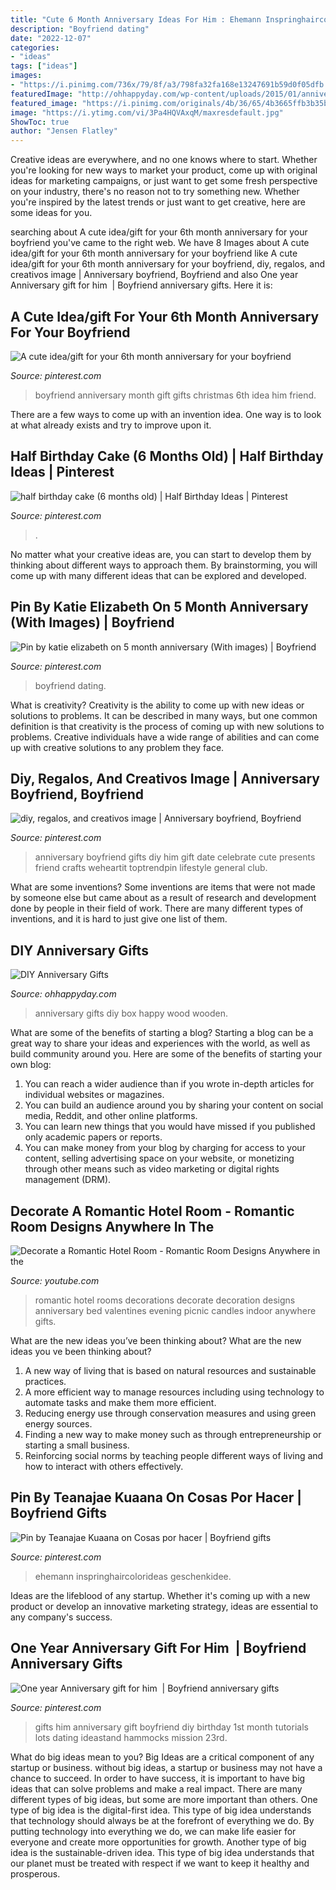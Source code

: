 ```yaml
---
title: "Cute 6 Month Anniversary Ideas For Him : Ehemann Inspringhaircolorideas Geschenkidee"
description: "Boyfriend dating"
date: "2022-12-07"
categories:
- "ideas"
tags: ["ideas"]
images:
- "https://i.pinimg.com/736x/79/8f/a3/798fa32fa168e13247691b59d0f05dfb.jpg"
featuredImage: "http://ohhappyday.com/wp-content/uploads/2015/01/anniversary.box_.wood_.collage600.jpg"
featured_image: "https://i.pinimg.com/originals/4b/36/65/4b3665ffb3b35b30595423220783428f.jpg"
image: "https://i.ytimg.com/vi/3Pa4HQVAxqM/maxresdefault.jpg"
ShowToc: true
author: "Jensen Flatley"
---
```



Creative ideas are everywhere, and no one knows where to start. Whether you're looking for new ways to market your product, come up with original ideas for marketing campaigns, or just want to get some fresh perspective on your industry, there's no reason not to try something new. Whether you're inspired by the latest trends or just want to get creative, here are some ideas for you.

	

		
searching about A cute idea/gift for your 6th month anniversary for your boyfriend you've came to the right web. We have 8 Images about A cute idea/gift for your 6th month anniversary for your boyfriend like A cute idea/gift for your 6th month anniversary for your boyfriend, diy, regalos, and creativos image | Anniversary boyfriend, Boyfriend and also One year Anniversary gift for him ️ | Boyfriend anniversary gifts. Here it is:
		
    
## A Cute Idea/gift For Your 6th Month Anniversary For Your Boyfriend

<img loading=lazy src="https://i.pinimg.com/736x/11/0a/75/110a75879d130c784c90809741475e72--boyfriend-ideas-future-boyfriend.jpg%3fb%3dt" onerror="this.onerror=null;this.src='https://tse2.mm.bing.net/th?id=OIP.7t6Elrte2ICjr0-UI4uZvwHaNL&amp;pid=15.1';" alt="A cute idea/gift for your 6th month anniversary for your boyfriend">

_Source: pinterest.com_

>boyfriend anniversary month gift gifts christmas 6th idea him friend. 

	

There are a few ways to come up with an invention idea.  One way is to look at what already exists and try to improve upon it.

    
## Half Birthday Cake (6 Months Old) | Half Birthday Ideas | Pinterest

<img loading=lazy src="https://i.pinimg.com/736x/f0/74/be/f074be3e532edf92ef07d20f247dbf45--half-birthday-baby-half-birthday-cakes.jpg" onerror="this.onerror=null;this.src='https://tse3.mm.bing.net/th?id=OIP.SqDM78LNS3qPzmCRTkP01AHaJ3&amp;pid=15.1';" alt="half birthday cake (6 months old) | Half Birthday Ideas | Pinterest">

_Source: pinterest.com_

>. 

	

No matter what your creative ideas are, you can start to develop them by thinking about different ways to approach them. By brainstorming, you will come up with many different ideas that can be explored and developed.

    
## Pin By Katie Elizabeth On 5 Month Anniversary (With Images) | Boyfriend

<img loading=lazy src="https://i.pinimg.com/736x/79/8f/a3/798fa32fa168e13247691b59d0f05dfb.jpg" onerror="this.onerror=null;this.src='https://tse2.mm.bing.net/th?id=OIP.DjrfvX0TlMKAOxoQr7hxKgHaJ6&amp;pid=15.1';" alt="Pin by katie elizabeth on 5 month anniversary (With images) | Boyfriend">

_Source: pinterest.com_

>boyfriend dating. 

	

What is creativity?
Creativity is the ability to come up with new ideas or solutions to problems. It can be described in many ways, but one common definition is that creativity is the process of coming up with new solutions to problems. Creative individuals have a wide range of abilities and can come up with creative solutions to any problem they face.

    
## Diy, Regalos, And Creativos Image | Anniversary Boyfriend, Boyfriend

<img loading=lazy src="https://i.pinimg.com/originals/09/0e/45/090e45a068ae14263437d4b66b6b6e91.jpg" onerror="this.onerror=null;this.src='https://tse2.mm.bing.net/th?id=OIP.8r_D08YaEHlveEB1U5YHvAHaJ3&amp;pid=15.1';" alt="diy, regalos, and creativos image | Anniversary boyfriend, Boyfriend">

_Source: pinterest.com_

>anniversary boyfriend gifts diy him gift date celebrate cute presents friend crafts weheartit toptrendpin lifestyle general club. 

	

What are some inventions?
Some inventions are items that were not made by someone else but came about as a result of research and development done by people in their field of work. There are many different types of inventions, and it is hard to just give one list of them.

    
## DIY Anniversary Gifts

<img loading=lazy src="http://ohhappyday.com/wp-content/uploads/2015/01/anniversary.box_.wood_.collage600.jpg" onerror="this.onerror=null;this.src='https://tse2.mm.bing.net/th?id=OIP.LGWPMO_pJUCZUj7N745X7AHaLJ&amp;pid=15.1';" alt="DIY Anniversary Gifts">

_Source: ohhappyday.com_

>anniversary gifts diy box happy wood wooden. 

	

What are some of the benefits of starting a blog?
Starting a blog can be a great way to share your ideas and experiences with the world, as well as build community around you. Here are some of the benefits of starting your own blog: 
1. You can reach a wider audience than if you wrote in-depth articles for individual websites or magazines. 
2. You can build an audience around you by sharing your content on social media, Reddit, and other online platforms. 
3. You can learn new things that you would have missed if you published only academic papers or reports. 
4. You can make money from your blog by charging for access to your content, selling advertising space on your website, or monetizing through other means such as video marketing or digital rights management (DRM).

    
## Decorate A Romantic Hotel Room - Romantic Room Designs Anywhere In The

<img loading=lazy src="https://i.ytimg.com/vi/3Pa4HQVAxqM/maxresdefault.jpg" onerror="this.onerror=null;this.src='https://tse3.mm.bing.net/th?id=OIP.5IbT5MiOfg4hMHJNcvZ0cQHaEK&amp;pid=15.1';" alt="Decorate a Romantic Hotel Room - Romantic Room Designs Anywhere in the">

_Source: youtube.com_

>romantic hotel rooms decorations decorate decoration designs anniversary bed valentines evening picnic candles indoor anywhere gifts. 

	

What are the new ideas you’ve been thinking about?
What are the new ideas you ve been thinking about? 

1. A new way of living that is based on natural resources and sustainable practices. 
2. A more efficient way to manage resources including using technology to automate tasks and make them more efficient. 
3. Reducing energy use through conservation measures and using green energy sources. 
4. Finding a new way to make money such as through entrepreneurship or starting a small business. 
5. Reinforcing social norms by teaching people different ways of living and how to interact with others effectively.

    
## Pin By Teanajae Kuaana On Cosas Por Hacer | Boyfriend Gifts

<img loading=lazy src="https://i.pinimg.com/originals/4b/36/65/4b3665ffb3b35b30595423220783428f.jpg" onerror="this.onerror=null;this.src='https://tse2.mm.bing.net/th?id=OIP.JD-JiCooPy1A9UTZVKkKPwHaJ3&amp;pid=15.1';" alt="Pin by Teanajae Kuaana on Cosas por hacer | Boyfriend gifts">

_Source: pinterest.com_

>ehemann inspringhaircolorideas geschenkidee. 

	

Ideas are the lifeblood of any startup. Whether it's coming up with a new product or develop an innovative marketing strategy, ideas are essential to any company's success.

    
## One Year Anniversary Gift For Him ️ | Boyfriend Anniversary Gifts

<img loading=lazy src="https://i.pinimg.com/originals/ce/b1/41/ceb141f14dad5273959db1f061af48e9.jpg" onerror="this.onerror=null;this.src='https://tse1.mm.bing.net/th?id=OIP.08Z9Z51MSLEuJVxfaGhJWwHaJ4&amp;pid=15.1';" alt="One year Anniversary gift for him ️ | Boyfriend anniversary gifts">

_Source: pinterest.com_

>gifts him anniversary gift boyfriend diy birthday 1st month tutorials lots dating ideastand hammocks mission 23rd. 

	

What do big ideas mean to you?
Big Ideas are a critical component of any startup or business. without big ideas, a startup or business may not have a chance to succeed. In order to have success, it is important to have big ideas that can solve problems and make a real impact. There are many different types of big ideas, but some are more important than others.
One type of big idea is the digital-first idea. This type of big idea understands that technology should always be at the forefront of everything we do. By putting technology into everything we do, we can make life easier for everyone and create more opportunities for growth. Another type of big idea is the sustainable-driven idea. This type of big idea understands that our planet must be treated with respect if we want to keep it healthy and prosperous.

